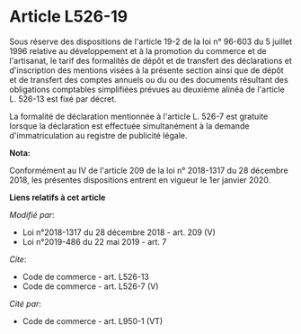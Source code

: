 # Article L526-19

Sous réserve des dispositions de l'article 19-2 de la loi n° 96-603 du 5 juillet 1996 relative au développement et à la
promotion du commerce et de l'artisanat, le tarif des formalités de dépôt et de transfert des déclarations et d'inscription
des mentions visées à la présente section ainsi que de dépôt et de transfert des comptes annuels ou du ou des documents
résultant des obligations comptables simplifiées prévues au deuxième alinéa de l'article L. 526-13 est fixé par décret. 

La formalité de déclaration mentionnée à l'article L. 526-7 est gratuite lorsque la déclaration est effectuée simultanément à
la demande d'immatriculation au registre de publicité légale.

**Nota:**

Conformément au IV de l'article 209 de la loi n° 2018-1317 du 28 décembre 2018, les présentes dispositions entrent en vigueur
le 1er janvier 2020.

**Liens relatifs à cet article**

_Modifié par_:

  - Loi n°2018-1317 du 28 décembre 2018 - art. 209 (V)
  - Loi n°2019-486 du 22 mai 2019 - art. 7

_Cite_:

  - Code de commerce - art. L526-13
  - Code de commerce - art. L526-7 (V)

_Cité par_:

  - Code de commerce - art. L950-1 (VT)

